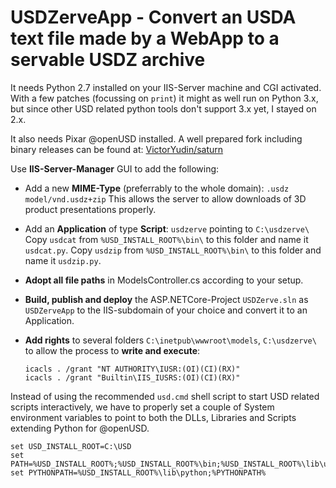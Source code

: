 # USDZerveApp - Convert an USDA text file made by a WebApp to a servable USDZ archive

It needs Python 2.7 installed on your IIS-Server machine and CGI activated. 
With a few patches (focussing on `print`) it might as well run on Python 3.x, but since other USD related python tools don't support 3.x yet, I stayed on 2.x.

It also needs Pixar @openUSD installed.
A well prepared fork including binary releases can be found at: [VictorYudin/saturn](https://github.com/VictorYudin/saturn)

Use **IIS-Server-Manager** GUI to add the following:

* Add a new **MIME-Type** (preferrably to the whole domain): 
  `.usdz model/vnd.usdz+zip`
  This allows the server to allow downloads of 3D product presentations properly.
  
* Add an **Application** of type **Script**:
  `usdzerve` pointing to `C:\usdzerve\`  
  Copy `usdcat` from `%USD_INSTALL_ROOT%\bin\` to this folder and name it `usdcat.py`.
  Copy `usdzip` from `%USD_INSTALL_ROOT%\bin\` to this folder and name it `usdzip.py`.
  
* **Adopt all file paths** in ModelsController.cs according to your setup.

* **Build, publish and deploy** the ASP.NETCore-Project `USDZerve.sln` as `USDZerveApp` to the IIS-subdomain of your choice and convert it to an Application.
  
* **Add rights** to several folders `C:\inetpub\wwwroot\models`, `C:\usdzerve\` to allow the process to **write and execute**:
  ```
  icacls . /grant "NT AUTHORITY\IUSR:(OI)(CI)(RX)"
  icacls . /grant "Builtin\IIS_IUSRS:(OI)(CI)(RX)"
  ```

Instead of using the recommended `usd.cmd` shell script to start USD related scripts interactively, 
we have to properly set a couple of System environment variables to point to both the DLLs, 
Libraries and Scripts extending Python for @openUSD.

```
set USD_INSTALL_ROOT=C:\USD
set PATH=%USD_INSTALL_ROOT%;%USD_INSTALL_ROOT%\bin;%USD_INSTALL_ROOT%\lib\usd;%PATH%
set PYTHONPATH=%USD_INSTALL_ROOT%\lib\python;%PYTHONPATH%
```
